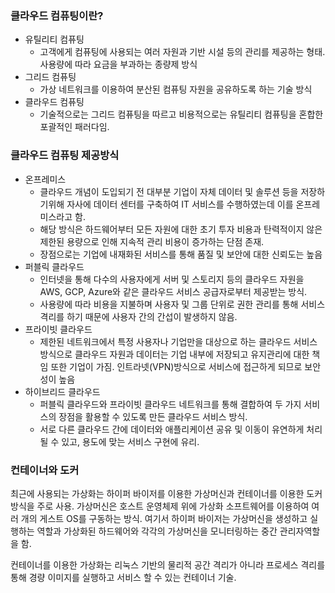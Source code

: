 ### 클라우드 컴퓨팅이란?

- 유틸리티 컴퓨팅
  - 고객에게 컴퓨팅에 사용되는 여러 자원과 기반 시설 등의 관리를 제공하는 형태. 사용량에 따라 요금을 부과하는 종량제 방식
- 그리드 컴퓨팅
  - 가상 네트워크를 이용하여 분산된 컴퓨팅 자원을 공유하도록 하는 기술 방식
- 클라우드 컴퓨팅
  - 기술적으로는 그리드 컴퓨팅을 따르고 비용적으로는 유틸리티 컴퓨팅을 혼합한 포괄적인 패러다임.

### 클라우드 컴퓨팅 제공방식

- 온프레미스
  - 클라우드 개념이 도입되기 전 대부분 기업이 자체 데이터 및 솔루션 등을 저장하기위해 자사에 데이터 센터를 구축하여 IT 서비스를 수행하였는데 이를 온프레미스라고 함.
  - 해당 방식은 하드웨어부터 모든 자원에 대한 초기 투자 비용과 탄력적이지 않은 제한된 용량으로 인해 지속적 관리 비용이 증가하는 단점 존재.
  - 장점으로는 기업에 내재화된 서비스를 통해 품질 및 보안에 대한 신뢰도는 높음
- 퍼블릭 클라우드
  - 인터넷을 통해 다수의 사용자에게 서버 및 스토리지 등의 클라우드 자원을 AWS, GCP, Azure와 같은 클라우드 서비스 공급자로부터 제공받는 방식.
  - 사용량에 따라 비용을 지불하며 사용자 및 그룹 단위로 권한 관리를 통해 서비스 격리를 하기 때문에 사용자 간의 간섭이 발생하지 않음.
- 프라이빗 클라우드
  - 제한된 네트워크에서 특정 사용자나 기업만을 대상으로 하는 클라우드 서비스 방식으로 클라우드 자원과 데이터는 기업 내부에 저장되고 유지관리에 대한 책임 또한 기업이 가짐. 인트라넷(VPN)방식으로 서비스에 접근하게 되므로 보안성이 높음
- 하이브리드 클라우드
  - 퍼블릭 클라우드와 프라이빗 클라우드 네트워크를 통해 결합하여 두 가지 서비스의 장점을 활용할 수 있도록 만든 클라우드 서비스 방식.
  - 서로 다른 클라우드 간에 데이터와 애플리케이션 공유 및 이동이 유연하게 처리될 수 있고, 용도에 맞는 서비스 구현에 유리.

### 컨테이너와 도커

최근에 사용되는 가상화는 하이퍼 바이저를 이용한 가상머신과 컨테이너를 이용한 도커 방식을 주로 사용.
가상머신은 호스트 운영체제 위에 가상화 소프트웨어를 이용하여 여러 개의 게스트 OS를 구동하는 방식.
여기서 하이퍼 바이저는 가상머신을 생성하고 실행하는 역할과 가상화된 하드웨어와 각각의 가상머신을 모니터링하는 중간 관리자역할을 함.

컨테이너를 이용한 가상화는 리눅스 기반의 물리적 공간 격리가 아니라 프로세스 격리를 통해 경량 이미지를 실행하고 서비스 할 수 있는 컨테이너 기술.


